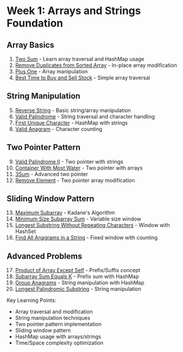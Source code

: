 # Week 1: Arrays and Strings Foundation

## Array Basics
1. [Two Sum](https://leetcode.com/problems/two-sum/) - Learn array traversal and HashMap usage
2. [Remove Duplicates from Sorted Array](https://leetcode.com/problems/remove-duplicates-from-sorted-array/) - In-place array modification
3. [Plus One](https://leetcode.com/problems/plus-one/) - Array manipulation
4. [Best Time to Buy and Sell Stock](https://leetcode.com/problems/best-time-to-buy-and-sell-stock/) - Simple array traversal

## String Manipulation
5. [Reverse String](https://leetcode.com/problems/reverse-string/) - Basic string/array manipulation
6. [Valid Palindrome](https://leetcode.com/problems/valid-palindrome/) - String traversal and character handling
7. [First Unique Character](https://leetcode.com/problems/first-unique-character-in-a-string/) - HashMap with strings
8. [Valid Anagram](https://leetcode.com/problems/valid-anagram/) - Character counting

## Two Pointer Pattern
9. [Valid Palindrome II](https://leetcode.com/problems/valid-palindrome-ii/) - Two pointer with strings
10. [Container With Most Water](https://leetcode.com/problems/container-with-most-water/) - Two pointer with arrays
11. [3Sum](https://leetcode.com/problems/3sum/) - Advanced two pointer
12. [Remove Element](https://leetcode.com/problems/remove-element/) - Two pointer array modification

## Sliding Window Pattern
13. [Maximum Subarray](https://leetcode.com/problems/maximum-subarray/) - Kadane's Algorithm
14. [Minimum Size Subarray Sum](https://leetcode.com/problems/minimum-size-subarray-sum/) - Variable size window
15. [Longest Substring Without Repeating Characters](https://leetcode.com/problems/longest-substring-without-repeating-characters/) - Window with HashSet
16. [Find All Anagrams in a String](https://leetcode.com/problems/find-all-anagrams-in-a-string/) - Fixed window with counting

## Advanced Problems
17. [Product of Array Except Self](https://leetcode.com/problems/product-of-array-except-self/) - Prefix/Suffix concept
18. [Subarray Sum Equals K](https://leetcode.com/problems/subarray-sum-equals-k/) - Prefix sum with HashMap
19. [Group Anagrams](https://leetcode.com/problems/group-anagrams/) - String manipulation with HashMap
20. [Longest Palindromic Substring](https://leetcode.com/problems/longest-palindromic-substring/) - String manipulation

Key Learning Points:
- Array traversal and modification
- String manipulation techniques
- Two pointer pattern implementation
- Sliding window pattern
- HashMap usage with arrays/strings
- Time/Space complexity optimization

